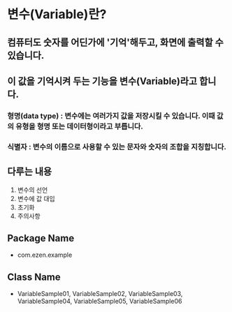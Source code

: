 # 변수(Variable)란?
## 컴퓨터도 숫자를 어딘가에 '기억'해두고, 화면에 출력할 수 있습니다.
## 이 값을 기억시켜 두는 기능을 변수(Variable)라고 합니다.

### 형명(data type) : 변수에는 여러가지 값을 저장시킬 수 있습니다. 이때 값의 유형을 형명 또는 데이터형이라고 부릅니다.
### 식별자 : 변수의 이름으로 사용할 수 있는 문자와 숫자의 조합을 지칭합니다.
## 다루는 내용
1. 변수의 선언
2. 변수에 값 대입
3. 초기화
4. 주의사항
## Package Name
* com.ezen.example
## Class Name
* VariableSample01, VariableSample02, VariableSample03, VariableSample04, VariableSample05, VariableSample06
